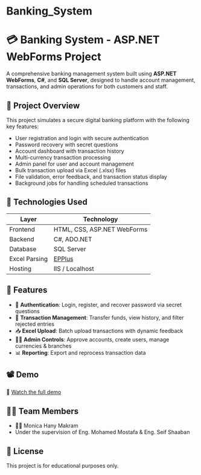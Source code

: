 # Banking_System
# 💳 Banking System - ASP.NET WebForms Project

A comprehensive banking management system built using **ASP.NET WebForms**, **C#**, and **SQL Server**, designed to handle account management, transactions, and admin operations for both customers and staff.

## 📌 Project Overview

This project simulates a secure digital banking platform with the following key features:

- User registration and login with secure authentication
- Password recovery with secret questions
- Account dashboard with transaction history
- Multi-currency transaction processing
- Admin panel for user and account management
- Bulk transaction upload via Excel (.xlsx) files
- File validation, error feedback, and transaction status display
- Background jobs for handling scheduled transactions

## 🚀 Technologies Used

| Layer         | Technology                          |
|---------------|--------------------------------------|
| Frontend      | HTML, CSS, ASP.NET WebForms          |
| Backend       | C#, ADO.NET                          |
| Database      | SQL Server                           |
| Excel Parsing | [EPPlus](https://epplussoftware.com/) |
| Hosting       | IIS / Localhost                      |



## 🧠 Features

- 🔐 **Authentication**: Login, register, and recover password via secret questions
- 🧾 **Transaction Management**: Transfer funds, view history, and filter rejected entries
- 📥 **Excel Upload**: Batch upload transactions with dynamic feedback
- 👨‍💼 **Admin Controls**: Approve accounts, create users, manage currencies & branches
- 📊 **Reporting**: Export and reprocess transaction data

## 📽️ Demo

🎥 [Watch the full demo]([https://drive.google.com/file/d/1RoIK-pb8p_Q8kxHC8w8aTaL5qpOZV-Ah/view?usp=sharing](https://drive.google.com/drive/folders/1s4NrKeYGK4Q7rtIj4UESJlJ9iZztg2zr?usp=sharing))


## 🧑‍💻 Team Members

- 👩‍💻 Monica Hany Makram
- Under the supervision of Eng. Mohamed Mostafa & Eng. Seif Shaaban

## 📄 License

This project is for educational purposes only.

